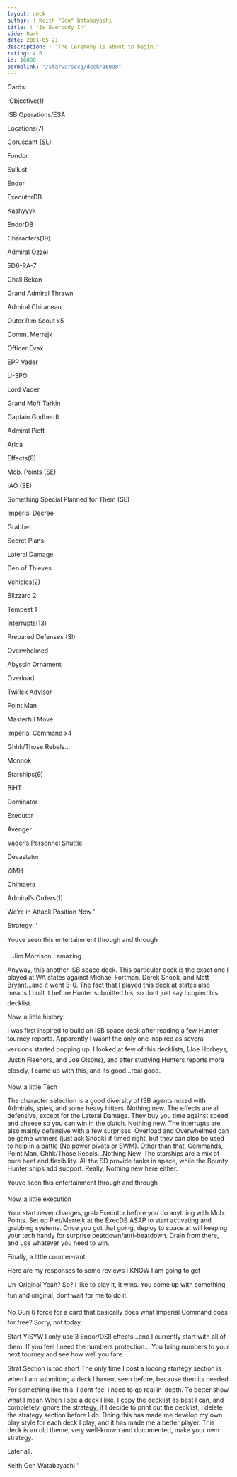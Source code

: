 ```yaml
---
layout: deck
author: ! Keith "Gen" Watabayashi
title: ! "Is Everbody In"
side: Dark
date: 2001-05-21
description: ! "The Ceremony is about to begin."
rating: 4.0
id: 16098
permalink: "/starwarsccg/deck/16098"
---
```

Cards: 

'Objective(1)

ISB Operations/ESA


Locations(7)

Coruscant (SL)

Fondor

Sullust

Endor

ExecutorDB

Kashyyyk

EndorDB


Characters(19)

Admiral Ozzel

5D6-RA-7

Chall Bekan

Grand Admiral Thrawn

Admiral Chiraneau

Outer Rim Scout x5

Comm. Merrejk

Officer Evax

EPP Vader

U-3PO

Lord Vader

Grand Moff Tarkin

Captain Godherdt

Admiral Piett

Arica


Effects(8)

Mob. Points (SE)

IAO (SE)

Something Special Planned for Them (SE)

Imperial Decree

Grabber

Secret Plans

Lateral Damage

Den of Thieves


Vehicles(2)

Blizzard 2

Tempest 1


Interrupts(13)

Prepared Defenses (SI)

Overwhelmed

Abyssin Ornament

Overload

Twi’lek Advisor

Point Man

Masterful Move

Imperial Command x4

Ghhk/Those Rebels...

Monnok


Starships(9)

BiHT

Dominator

Executor

Avenger

Vader’s Personnel Shuttle

Devastator

ZiMH

Chimaera


Admiral’s Orders(1)

We’re in Attack Position Now '

Strategy: '

Youve seen this entertainment through and through


...Jim Morrison...amazing.

Anyway, this another ISB space deck. This particular deck is the exact one I played at WA states against Michael Fortman, Derek Snook, and Matt Bryant...and it went 3-0. The fact that I played this deck at states also means I built it before Hunter submitted his, so dont just say I copied his decklist. 


Now, a little history

I was first inspired to build an ISB space deck after reading a few Hunter tourney reports. Apparently I wasnt the only one inspired as several versions started popping up. I looked at few of this decklists, (Joe Horbeys, Justin Fleenors, and Joe Olsons), and after studying Hunters reports more closely, I came up with this, and its good...real good.


Now, a little Tech

The character selection is a good diversity of ISB agents mixed with Admirals, spies, and some heavy hitters. Nothing new. The effects are all defensive, except for the Lateral Damage. They buy you time against speed and cheese so you can win in the clutch. Nothing new. The interrupts are also mainly defensive with a few surprises. Overload and Overwhelmed can be game winners (just ask Snook) if timed right, but they can also be used to help in a battle (No power pivots or SWM). Other than that, Commands, Point Man, Ghhk/Those Rebels...Nothing New. The starships are a mix of pure beef and flexibility. All the SD provide tanks in space, while the Bounty Hunter ships add support. Really, Nothing new here either.


Youve seen this entertainment through and through


Now, a little execution

Your start never changes, grab Executor before you do anything with Mob. Points. Set up Piet/Merrejk at the ExecDB ASAP to start activating and grabbing systems. Once you got that going, deploy to space at will keeping  your tech handy for surprise beatdown/anti-beatdown. Drain from there, and use whatever you need to win.


Finally, a little counter-rant

Here are my responses to some reviews I KNOW I am going to get


Un-Original Yeah? So? I like to play it, it wins. You come up with something fun and original, dont wait for me to do it.


No Guri 6 force for a card that basically does what Imperial Command does for free? Sorry, not today.


Start YISYW I only use 3 Endor/DSII effects...and I currently start with all of them. If you feel I need the numbers protection... You bring numbers to your next tourney and see how well you fare.


Strat Section is too short The only time I post a looong startegy section is when I am submitting a deck I havent seen before, because then its needed. For something like this, I dont feel I need to go real in-depth. To better show what I mean When I see a deck I like, I copy the decklist as best I can, and completely ignore the strategy, if I decide to print out the decklist, I delete the strategy section before I do. Doing this has made me develop my own play style for each deck I play, and it has made me a better player. This deck is an old theme, very well-known and documented, make your own strategy.


Later all.


Keith Gen Watabayashi   '
